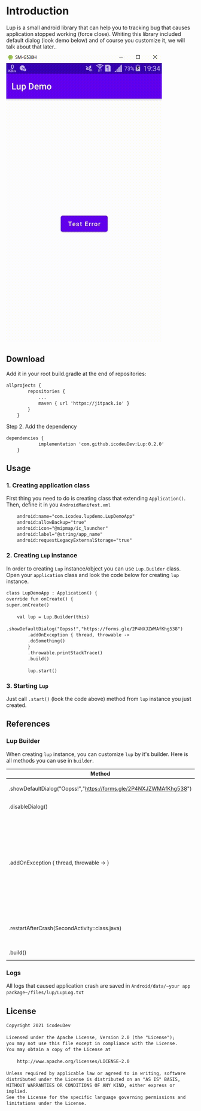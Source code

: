 # Introduction

Lup is a small android library that can help you to tracking bug
that causes application stopped working (force close).
Whiting this library included default dialog (look demo below) and of course
you customize it, we will talk about that later..

![demo](https://github.com/icodeuDev/Lup/blob/master/documentation/lup_demo.gif)

## Download

Add it in your root build.gradle at the end of repositories:

```	
allprojects {
		repositories {
			...
			maven { url 'https://jitpack.io' }
		}
	}
```

Step 2. Add the dependency

```	
dependencies {
	        implementation 'com.github.icodeuDev:Lup:0.2.0'
	}
```

## Usage

### 1. Creating application class

First thing you need to do is creating class that extending `Application()`.
Then, define it in you `AndroidManifest.xml` <br>

```    <application
    android:name="com.icodeu.lupdemo.LupDemoApp"
    android:allowBackup="true"
    android:icon="@mipmap/ic_launcher"
    android:label="@string/app_name"
    android:requestLegacyExternalStorage="true"
```

### 2. Creating `Lup` instance

In order to creating `Lup` instance/object you can use `Lup.Builder` class.
Open your `application` class and look the code below for creating `lup` instance.

```  
class LupDemoApp : Application() {
override fun onCreate() {
super.onCreate()

    val lup = Lup.Builder(this)
        .showDefaultDialog("Oopss!","https://forms.gle/2P4NXJZWMAfKhg538")
        .addOnException { thread, throwable ->
        .doSomething()
        }
        .throwable.printStackTrace()
        .build()

        lup.start()
```

### 3. Starting `Lup`

Just call `.start()` (look the code above) method from `lup` instance you just created.

## References

### Lup Builder

When creating `lup` instance, you can customize `lup` by it's builder.
Here is all methods you can use in `builder`.

| Method | Description |
| --- | --- |
| .showDefaultDialog("Oopss!","https://forms.gle/2P4NXJZWMAfKhg538") | Customize dialog title and report Url |
| .disableDialog() | Disabling default dialog |
| .addOnException { thread, throwable -> } | Add custom exception when `Uncaugh Exception occurs`, you can do anything you want here. *Note :* If error occurs when calling this method using lambda, create `ExceptionHandler` instance and put in the parameter instead. |
| .restartAfterCrash(SecondActivity::class.java) | Restarting application when application force close to given `Activity` |
| .build() | Returning `Lup` instance |

### Logs

All logs that caused application crash are saved in `Android/data/~your app package~/files/lup/LupLog.txt`

## License

```
Copyright 2021 icodeuDev

Licensed under the Apache License, Version 2.0 (the "License");
you may not use this file except in compliance with the License.
You may obtain a copy of the License at

    http://www.apache.org/licenses/LICENSE-2.0

Unless required by applicable law or agreed to in writing, software
distributed under the License is distributed on an "AS IS" BASIS,
WITHOUT WARRANTIES OR CONDITIONS OF ANY KIND, either express or implied.
See the License for the specific language governing permissions and
limitations under the License.
```